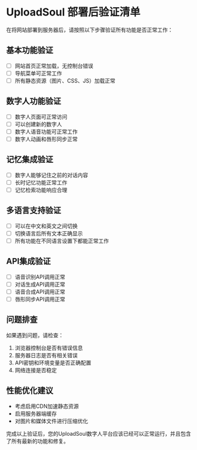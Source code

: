 # UploadSoul 部署后验证清单

在将网站部署到服务器后，请按照以下步骤验证所有功能是否正常工作：

## 基本功能验证

- [ ] 网站首页正常加载，无控制台错误
- [ ] 导航菜单可正常工作
- [ ] 所有静态资源（图片、CSS、JS）加载正常

## 数字人功能验证

- [ ] 数字人页面可正常访问
- [ ] 可以创建新的数字人
- [ ] 数字人语音功能可正常工作
- [ ] 数字人动画和唇形同步正常

## 记忆集成验证

- [ ] 数字人能够记住之前的对话内容
- [ ] 长时记忆功能正常工作
- [ ] 记忆检索功能响应合理

## 多语言支持验证

- [ ] 可以在中文和英文之间切换
- [ ] 切换语言后所有文本正确显示
- [ ] 所有功能在不同语言设置下都能正常工作

## API集成验证

- [ ] 语音识别API调用正常
- [ ] 对话生成API调用正常
- [ ] 语音合成API调用正常
- [ ] 唇形同步API调用正常

## 问题排查

如果遇到问题，请检查：

1. 浏览器控制台是否有错误信息
2. 服务器日志是否有相关错误
3. API密钥和环境变量是否正确配置
4. 网络连接是否稳定

## 性能优化建议

- 考虑启用CDN加速静态资源
- 启用服务器端缓存
- 对图片和媒体文件进行压缩优化

完成以上验证后，您的UploadSoul数字人平台应该已经可以正常运行，并且包含了所有最新的功能和修复。